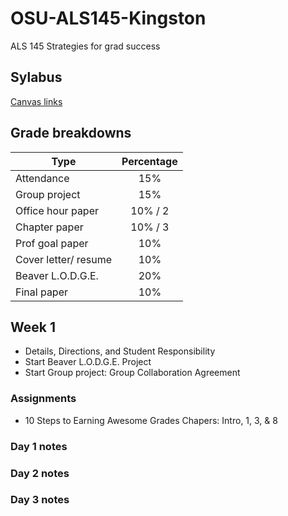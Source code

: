 # OSU-ALS145-Kingston
ALS 145 Strategies for grad success

## Sylabus
[Canvas links](https://canvas.oregonstate.edu/courses/1807672/assignments/syllabus)

## Grade breakdowns

| Type                 | Percentage    |
| -------------------- |:-------------:|
| Attendance           | 15%           |
| Group project        | 15%           |
| Office hour paper    | 10% / 2       |
| Chapter paper        | 10% / 3       |
| Prof goal paper      | 10%           |
| Cover letter/ resume | 10%           |
| Beaver L.O.D.G.E.    | 20%           |
| Final paper          | 10%           |

## Week 1

* Details, Directions, and Student Responsibility
* Start Beaver L.O.D.G.E. Project
* Start Group project: Group Collaboration Agreement  

### Assignments

* 10 Steps to Earning Awesome Grades Chapers: Intro, 1, 3, & 8

### Day 1 notes
### Day 2 notes
### Day 3 notes
